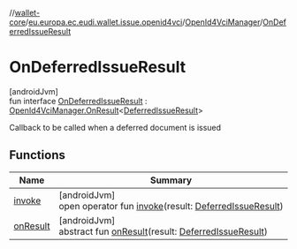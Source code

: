 //[wallet-core](../../../../index.md)/[eu.europa.ec.eudi.wallet.issue.openid4vci](../../index.md)/[OpenId4VciManager](../index.md)/[OnDeferredIssueResult](index.md)

# OnDeferredIssueResult

[androidJvm]\
fun interface [OnDeferredIssueResult](index.md) : [OpenId4VciManager.OnResult](../-on-result/index.md)&lt;[DeferredIssueResult](../../-deferred-issue-result/index.md)&gt; 

Callback to be called when a deferred document is issued

## Functions

| Name | Summary |
|---|---|
| [invoke](index.md#1649133642%2FFunctions%2F1615067946) | [androidJvm]<br>open operator fun [invoke](index.md#1649133642%2FFunctions%2F1615067946)(result: [DeferredIssueResult](../../-deferred-issue-result/index.md)) |
| [onResult](index.md#-1418783954%2FFunctions%2F1615067946) | [androidJvm]<br>abstract fun [onResult](index.md#-1418783954%2FFunctions%2F1615067946)(result: [DeferredIssueResult](../../-deferred-issue-result/index.md)) |
